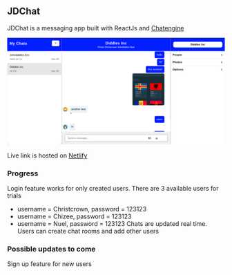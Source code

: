 ## JDChat
JDChat is a messaging app built with ReactJs and [Chatengine](https://chatengine.io)

![screenshot](./public/screenshot.png)

Live link is hosted on [Netlify](https://jdchat.netlify.app/)
### Progress
Login feature works for only created users. There are 3 available users for trials
- username = Christcrown, password = 123123
- username = Chizee, password = 123123
- username = Nuel, password = 123123
Chats are updated real time. 
Users can create chat rooms and add other users

### Possible updates to come
Sign up feature for new users
